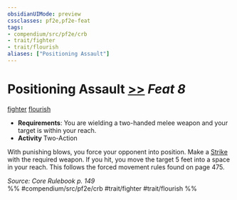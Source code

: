 ```yaml
---
obsidianUIMode: preview
cssclasses: pf2e,pf2e-feat
tags:
- compendium/src/pf2e/crb
- trait/fighter
- trait/flourish
aliases: ["Positioning Assault"]
---
```

# Positioning Assault  [>>](rules/core-rulebook/chapter-9-playing-the-game.md#Actions "Two-Action") *Feat 8*  
[fighter](rules/traits/fighter.md "Fighter Class Trait")  [flourish](rules/traits/flourish.md "Flourish Combat Trait")  

- **Requirements**: You are wielding a two-handed melee weapon and your target is within your reach.
- **Activity** Two-Action

With punishing blows, you force your opponent into position. Make a [Strike](rules/actions/strike.md) with the required weapon. If you hit, you move the target 5 feet into a space in your reach. This follows the forced movement rules found on page 475.

*Source: Core Rulebook p. 149*  
%% #compendium/src/pf2e/crb #trait/fighter #trait/flourish %%